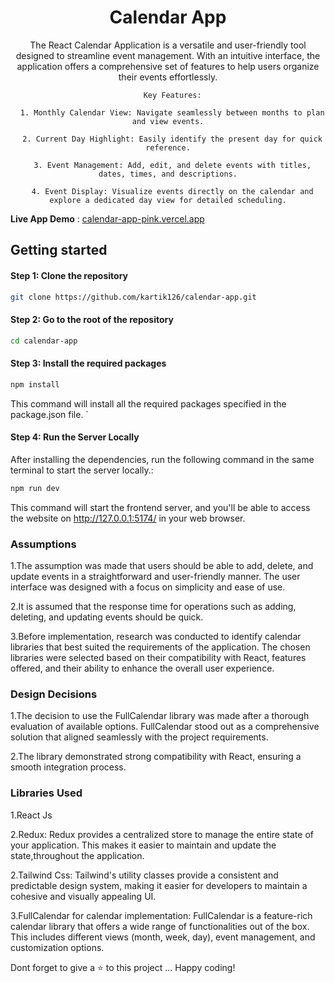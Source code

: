 <div align="center">
    </a>
    <h1>Calendar App</h1>
      The React Calendar Application is a versatile and user-friendly tool designed to streamline event management. With an intuitive interface, the application offers a comprehensive set of features to help users organize their events effortlessly.

      Key Features:

      1. Monthly Calendar View: Navigate seamlessly between months to plan and view events.

      2. Current Day Highlight: Easily identify the present day for quick reference.

      3. Event Management: Add, edit, and delete events with titles, dates, times, and descriptions.

      4. Event Display: Visualize events directly on the calendar and explore a dedicated day view for detailed scheduling.

</div>

**Live App Demo** : [calendar-app-pink.vercel.app](calendar-app-pink.vercel.app)

## Getting started

#### Step 1: Clone the repository

```bash
git clone https://github.com/kartik126/calendar-app.git
```

#### Step 2: Go to the root of the repository

```bash
cd calendar-app
```
#### Step 3: Install the required packages

```bash
npm install
```

This command will install all the required packages specified in the package.json file.
`

#### Step 4: Run the Server Locally

After installing the dependencies, run the following command in the same terminal to start the server locally.:

```bash
npm run dev
```

This command will start the frontend server, and you'll be able to access the website on http://127.0.0.1:5174/ in your web browser.

### Assumptions
1.The assumption was made that users should be able to add, delete, and update events in a straightforward and user-friendly manner. The user interface was designed with a focus on simplicity and ease of use.

2.It is assumed that the response time for operations such as adding, deleting, and updating events should be quick.

3.Before implementation, research was conducted to identify calendar libraries that best suited the requirements of the application. The chosen libraries were selected based on their compatibility with React, features offered, and their ability to enhance the overall user experience.

### Design Decisions
1.The decision to use the FullCalendar library was made after a thorough evaluation of available options. FullCalendar stood out as a comprehensive solution that aligned seamlessly with the project requirements.

2.The library demonstrated strong compatibility with React, ensuring a smooth integration process.

### Libraries Used
1.React Js

2.Redux: Redux provides a centralized store to manage the entire state of your application. This makes it easier to maintain and update the state,throughout the application.

2.Tailwind Css: Tailwind's utility classes provide a consistent and predictable design system, making it easier for developers to maintain a cohesive and visually appealing UI.

3.FullCalendar for calendar implementation: FullCalendar is a feature-rich calendar library that offers a wide range of functionalities out of the box. This includes different views (month, week, day), event management, and customization options.

Dont forget to give a ⭐️ to this project ... Happy coding!
